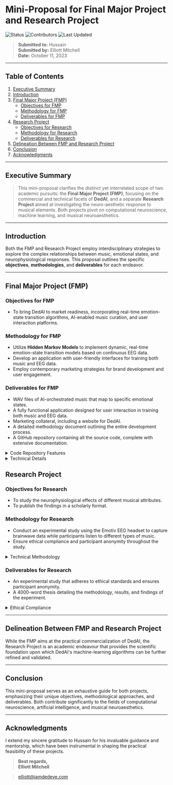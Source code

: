 # Mini-Proposal for Final Major Project and Research Project

![Status](https://img.shields.io/badge/Status-Complete-green)
![Contributors](https://img.shields.io/badge/Contributors-1-blue)
![Last Updated](https://img.shields.io/badge/Last%20Updated-October%2011,%202023-yellowgreen)

> **Submitted to:** Hussain  
> **Submitted by:** Elliott Mitchell  
> **Date:** October 11, 2023

---

## Table of Contents
1. [Executive Summary](#executive-summary)
2. [Introduction](#introduction)
3. [Final Major Project (FMP)](#final-major-project-fmp)
    - [Objectives for FMP](#objectives-for-fmp)
    - [Methodology for FMP](#methodology-for-fmp)
    - [Deliverables for FMP](#deliverables-for-fmp)
4. [Research Project](#research-project)
    - [Objectives for Research](#objectives-for-research)
    - [Methodology for Research](#methodology-for-research)
    - [Deliverables for Research](#deliverables-for-research)
5. [Delineation Between FMP and Research Project](#delineation-between-fmp-and-research-project)
6. [Conclusion](#conclusion)
7. [Acknowledgments](#acknowledgments)


---

## Executive Summary
>This mini-proposal clarifies the distinct yet interrelated scope of two academic pursuits: the **Final Major Project (FMP)**, focusing on the commercial and technical facets of **DedAI**, and a separate **Research Project** aimed at investigating the neuro-aesthetic response to musical elements. Both projects pivot on computational neuroscience, machine learning, and musical neuroaesthetics.

---

## Introduction
Both the FMP and Research Project employ interdisciplinary strategies to explore the complex relationships between music, emotional states, and neurophysiological responses. This proposal outlines the specific **objectives**, **methodologies**, and **deliverables** for each endeavor.

---

## Final Major Project (FMP)
### Objectives for FMP
- To bring DedAI to market readiness, incorporating real-time emotion-state transition algorithms, AI-enabled music curation, and user interaction platforms.

### Methodology for FMP
- Utilize **Hidden Markov Models** to implement dynamic, real-time emotion-state transition models based on continuous EEG data.
- Develop an application with user-friendly interfaces for training both music and EEG data.
- Employ contemporary marketing strategies for brand development and user engagement.

### Deliverables for FMP
- WAV files of AI-orchestrated music that map to specific emotional states.
- A fully functional application designed for user interaction in training both music and EEG data.
- Marketing collateral, including a website for DedAI.
- A detailed methodology document outlining the entire development process.
- A GitHub repository containing all the source code, complete with extensive documentation.

<details>
  <summary>Code Repository Features</summary>
  
  - Well-commented source code
  - README for project overview
  - Contribution guidelines
  - Code of conduct and licensing information
</details>


<details>
  <summary>Technical Details</summary>
  
  ```python
  # Pseudo-code for Hidden Markov Model
  from hmmlearn import hmm
  model = hmm.GaussianHMM(n_components=3)
  model.fit(X)
```
</details>

## Research Project

### Objectives for Research
- To study the neurophysiological effects of different musical attributes.
- To publish the findings in a scholarly format.

### Methodology for Research
- Conduct an experimental study using the Emotiv EEG headset to capture brainwave data while participants listen to different types of music.
- Ensure ethical compliance and participant anonymity throughout the study.

<details>
  <summary>Technical Methodology</summary>
  
  ```python
  # Pseudo-code for EEG Data Analysis
  import mne
  raw = mne.io.read_raw_fif("your_file_here.fif")
  raw.filter(l_freq=1, h_freq=40)
```
</details>

### Deliverables for Research
- An experimental study that adheres to ethical standards and ensures participant anonymity.
- A 4000-word thesis detailing the methodology, results, and findings of the experiment.

<details>
  <summary>Ethical Compliance</summary>
  
  - Comprehensive ethical review protocols
  - Informed consent forms
  - Data anonymization techniques

</details>

---

## Delineation Between FMP and Research Project
While the FMP aims at the practical commercialization of DedAI, the Research Project is an academic endeavour that provides the scientific foundation upon which DedAI's machine-learning algorithms can be further refined and validated.

---

## Conclusion
This mini-proposal serves as an exhaustive guide for both projects, emphasizing their unique objectives, methodological approaches, and deliverables. Both contribute significantly to the fields of computational neuroscience, artificial intelligence, and musical neuroaesthetics.

---

## Acknowledgments
I extend my sincere gratitude to Hussain for his invaluable guidance and mentorship, which have been instrumental in shaping the practical feasibility of these projects.

> **Best regards,  
> Elliott Mitchell**

> elliott@iamdedeye.com


